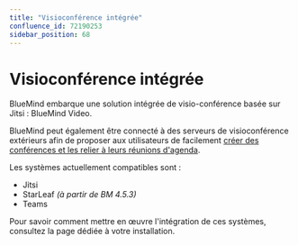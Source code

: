 ```yaml
---
title: "Visioconférence intégrée"
confluence_id: 72190253
sidebar_position: 68
---
```

# Visioconférence intégrée


BlueMind embarque une solution intégrée de visio-conférence basée sur Jitsi : BlueMind Video.

BlueMind peut également être connecté à des serveurs de visioconférence extérieurs afin de proposer aux utilisateurs de facilement [créer des conférences et les relier à leurs réunions d'agenda](../../../Guide_de_l_utilisateur/L_agenda/Organiser_une_réunion.md/#ajouter-une-visioconférence).

Les systèmes actuellement compatibles sont :

- Jitsi
- StarLeaf *(à partir de BM 4.5.3)*
- Teams


Pour savoir comment mettre en œuvre l'intégration de ces systèmes, consultez la page dédiée à votre installation.



